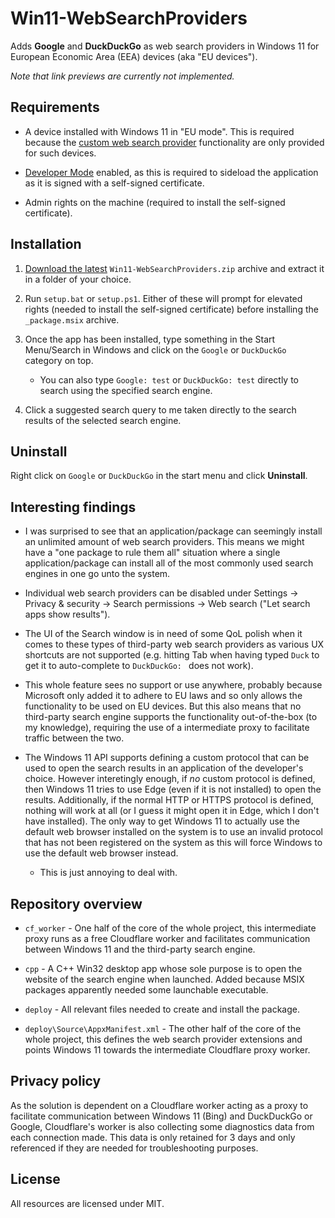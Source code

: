 # Win11-WebSearchProviders

Adds **Google** and **DuckDuckGo** as web search providers in Windows 11 for European Economic Area (EEA) devices (aka "EU devices").

*Note that link previews are currently not implemented.*


## Requirements

* A device installed with Windows 11 in "EU mode". This is required because the [custom web search provider](https://learn.microsoft.com/en-us/windows/apps/develop/search/search-providers) functionality are only provided for such devices.

* [Developer Mode](https://learn.microsoft.com/en-us/windows/apps/get-started/enable-your-device-for-development#activate-developer-mode) enabled, as this is required to sideload the application as it is signed with a self-signed certificate.

* Admin rights on the machine (required to install the self-signed certificate).


## Installation

1. [Download the latest](https://github.com/Aemony/Win11-WebSearchProviders/releases/latest) `Win11-WebSearchProviders.zip` archive and extract it in a folder of your choice.

2. Run `setup.bat` or `setup.ps1`. Either of these will prompt for elevated rights (needed to install the self-signed certificate) before installing the `_package.msix` archive.

3. Once the app has been installed, type something in the Start Menu/Search in Windows and click on the `Google` or `DuckDuckGo` category on top.

   * You can also type `Google: test` or `DuckDuckGo: test` directly to search using the specified search engine.

4. Click a suggested search query to me taken directly to the search results of the selected search engine.


## Uninstall

Right click on `Google` or `DuckDuckGo` in the start menu and click **Uninstall**.


## Interesting findings

* I was surprised to see that an application/package can seemingly install an unlimited amount of web search providers. This means we might have a "one package to rule them all" situation where a single application/package can install all of the most commonly used search engines in one go unto the system.

* Individual web search providers can be disabled under Settings -> Privacy & security -> Search permissions -> Web search ("Let search apps show results").

* The UI of the Search window is in need of some QoL polish when it comes to these types of third-party web search providers as various UX shortcuts are not supported (e.g. hitting Tab when having typed `Duck` to get it to auto-complete to `DuckDuckGo: ` does not work).

* This whole feature sees no support or use anywhere, probably because Microsoft only added it to adhere to EU laws and so only allows the functionality to be used on EU devices. But this also means that no third-party search engine supports the functionality out-of-the-box (to my knowledge), requiring the use of a intermediate proxy to facilitate traffic between the two.

* The Windows 11 API supports defining a custom protocol that can be used to open the search results in an application of the developer's choice. However interetingly enough, if *no* custom protocol is defined, then Windows 11 tries to use Edge (even if it is not installed) to open the results. Additionally, if the normal HTTP or HTTPS protocol is defined, nothing will work at all (or I guess it might open it in Edge, which I don't have installed). The only way to get Windows 11 to actually use the default web browser installed on the system is to use an invalid protocol that has not been registered on the system as this will force Windows to use the default web browser instead.

   * This is just annoying to deal with.


## Repository overview

* `cf_worker` - One half of the core of the whole project, this intermediate proxy runs as a free Cloudflare worker and facilitates communication between Windows 11 and the third-party search engine.

* `cpp` - A C++ Win32 desktop app whose sole purpose is to open the website of the search engine when launched. Added because MSIX packages apparently needed some launchable executable.

* `deploy` - All relevant files needed to create and install the package.

* `deploy\Source\AppxManifest.xml` - The other half of the core of the whole project, this defines the web search provider extensions and points Windows 11 towards the intermediate Cloudflare proxy worker.


## Privacy policy

As the solution is dependent on a Cloudflare worker acting as a proxy to facilitate communication between Windows 11 (Bing) and DuckDuckGo or Google, Cloudflare's worker is also collecting some diagnostics data from each connection made. This data is only retained for 3 days and only referenced if they are needed for troubleshooting purposes.


## License

All resources are licensed under MIT.
